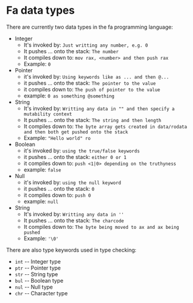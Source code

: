 # Fa data types

There are currently two data types in the fa
programming language:

-   Integer
    -   It's invoked by: `Just writting any number, e.g. 0`
    -   It pushes ... onto the stack: `The number`
    -   It compiles down to: `mov rax, <number> and then push rax`
    -   Example: `0`
-   Pointer
    -   it's invoked by: `Using keywords like as ... and then @...`
    -   it pushes ... onto the stack: `The pointer to the value`
    -   it compiles down to: `The push of pointer to the value`
    -   example: `0 as something @something`
-   String
    -   It's invoked by: `Writting any data in "" and then specify a mutability context`
    -   It pushes ... onto the stack: `The string and then length`
    -   It compiles down to: `The byte array gets created in data/rodata and then both get pushed onto the stack`
    -   Example: `"Hello world" ro`
-   Boolean
    -   it's invoked by: `using the true/false keywords`
    -   it pushes ... onto the stack: `either 0 or 1`
    -   it compiles down to: `push <1|0> depending on the truthyness`
    -   example: `false`
-   Null
    -   it's invoked by: `using the null keyword`
    -   it pushes ... onto the stack: `0`
    -   it compiles down to: `push 0`
    -   example: `null`
-   String
    -   It's invoked by: `Writting any data in ''`
    -   It pushes ... onto the stack: `The charcode`
    -   It compiles down to: `The byte being moved to ax and ax being pushed`
    -   Example: `'\0'`

There are also type keywords used in type checking:

-   `int` -- Integer type
-   `ptr` -- Pointer type
-   `str` -- String type
-   `bul` -- Boolean type
-   `nul` -- Null type
-   `chr` -- Character type
